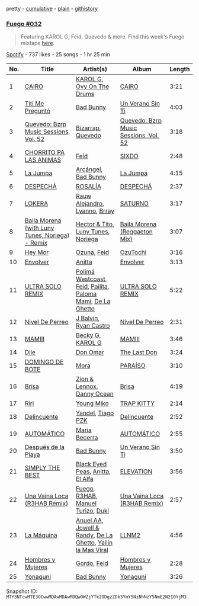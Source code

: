 pretty - [cumulative](/playlists/cumulative/37i9dQZF1DX5MdZmcbe8Cd.md) - [plain](/playlists/plain/37i9dQZF1DX5MdZmcbe8Cd) - [githistory](https://github.githistory.xyz/mackorone/spotify-playlist-archive/blob/main/playlists/plain/37i9dQZF1DX5MdZmcbe8Cd)

### [Fuego \#032](https://open.spotify.com/playlist/37i9dQZF1DX5MdZmcbe8Cd)

> Featuring KAROL G, Feid, Quevedo & more\. Find this week's Fuego mixtape <a href="https://open.spotify.com/playlist/37i9dQZF1DX8sljIJzI0oo?si=aa97e696f74241eb">here</a>.

[Spotify](https://open.spotify.com/user/spotify) - 737 likes - 25 songs - 1 hr 25 min

| No. | Title | Artist(s) | Album | Length |
|---|---|---|---|---|
| 1 | [CAIRO](https://open.spotify.com/track/6WbAhuwE6fCOriBu5786X1) | [KAROL G](https://open.spotify.com/artist/790FomKkXshlbRYZFtlgla), [Ovy On The Drums](https://open.spotify.com/artist/3m5qlPf2OkihLz3dRYnkPA) | [CAIRO](https://open.spotify.com/album/1yzsYuo0fqKWvYimSWL5RA) | 3:21 |
| 2 | [Tití Me Preguntó](https://open.spotify.com/track/1IHWl5LamUGEuP4ozKQSXZ) | [Bad Bunny](https://open.spotify.com/artist/4q3ewBCX7sLwd24euuV69X) | [Un Verano Sin Ti](https://open.spotify.com/album/3RQQmkQEvNCY4prGKE6oc5) | 4:03 |
| 3 | [Quevedo: Bzrp Music Sessions, Vol\. 52](https://open.spotify.com/track/2tTmW7RDtMQtBk7m2rYeSw) | [Bizarrap](https://open.spotify.com/artist/716NhGYqD1jl2wI1Qkgq36), [Quevedo](https://open.spotify.com/artist/52iwsT98xCoGgiGntTiR7K) | [Quevedo: Bzrp Music Sessions, Vol\. 52](https://open.spotify.com/album/4PNqWiJAfjj32hVvlchV5u) | 3:18 |
| 4 | [CHORRITO PA LAS ANIMAS](https://open.spotify.com/track/0CYTGMBYkwUxrj1MWDLrC5) | [Feid](https://open.spotify.com/artist/2LRoIwlKmHjgvigdNGBHNo) | [SIXDO](https://open.spotify.com/album/31L7J7AO993tSBxAunoeoa) | 2:48 |
| 5 | [La Jumpa](https://open.spotify.com/track/5MxFWjuqQIsbNWbMdMdbli) | [Arcángel](https://open.spotify.com/artist/4SsVbpTthjScTS7U2hmr1X), [Bad Bunny](https://open.spotify.com/artist/4q3ewBCX7sLwd24euuV69X) | [La Jumpa](https://open.spotify.com/album/6LOhj1aK7vkGHJXtKU16PN) | 4:15 |
| 6 | [DESPECHÁ](https://open.spotify.com/track/5ildQOEKmJuWGl2vRkFdYc) | [ROSALÍA](https://open.spotify.com/artist/7ltDVBr6mKbRvohxheJ9h1) | [DESPECHÁ](https://open.spotify.com/album/5omNd3Mkij9C3ZeW19rRmv) | 2:37 |
| 7 | [LOKERA](https://open.spotify.com/track/1aUq8rjW1EwkAkMri4VfJy) | [Rauw Alejandro](https://open.spotify.com/artist/1mcTU81TzQhprhouKaTkpq), [Lyanno](https://open.spotify.com/artist/1Ts9of7VPZElwPQnqnDSfW), [Brray](https://open.spotify.com/artist/1GKIlPFdcewHtpDVCQ8zmJ) | [SATURNO](https://open.spotify.com/album/5AcRssiG0Zqu3lqYW7hMoM) | 3:17 |
| 8 | [Baila Morena \(with Luny Tunes, Noriega\) \- Remix](https://open.spotify.com/track/4qbi9JDziBh3cxi9SFUbeu) | [Hector & Tito](https://open.spotify.com/artist/5aB4SpKYteOJ8pAleoKkg7), [Luny Tunes](https://open.spotify.com/artist/5pZE9tgrhmIGWAsJZ7YxNK), [Noriega](https://open.spotify.com/artist/3P4VNQLuN1qQQnL8rMaIkL) | [Baila Morena \(Reggaeton Mix\)](https://open.spotify.com/album/106R30c82nUmpln49yR9zs) | 3:07 |
| 9 | [Hey Mor](https://open.spotify.com/track/1zsPaEkglFvxjAhrM8yhpr) | [Ozuna](https://open.spotify.com/artist/1i8SpTcr7yvPOmcqrbnVXY), [Feid](https://open.spotify.com/artist/2LRoIwlKmHjgvigdNGBHNo) | [OzuTochi](https://open.spotify.com/album/1kjfMVBNhsDeRyAu9zbLfF) | 3:16 |
| 10 | [Envolver](https://open.spotify.com/track/3IAfUEeaXRX9s9UdKOJrFI) | [Anitta](https://open.spotify.com/artist/7FNnA9vBm6EKceENgCGRMb) | [Envolver](https://open.spotify.com/album/6UsualeqgzPnb8cfaQ5nL7) | 3:13 |
| 11 | [ULTRA SOLO REMIX](https://open.spotify.com/track/6wtZPYBIXUvCpXwVjMCJBf) | [Polimá Westcoast](https://open.spotify.com/artist/768O5GliF0bqscyghggrbE), [Feid](https://open.spotify.com/artist/2LRoIwlKmHjgvigdNGBHNo), [Pailita](https://open.spotify.com/artist/4yxLYO2imECxGYTTV7RQKb), [Paloma Mami](https://open.spotify.com/artist/7rOlQwf8OuFLFQp4aydjBt), [De La Ghetto](https://open.spotify.com/artist/3EiLUeyEcA6fbRPSHkG5kb) | [ULTRA SOLO REMIX](https://open.spotify.com/album/7JsxzI8o2TI71jHBOIsgqm) | 5:22 |
| 12 | [Nivel De Perreo](https://open.spotify.com/track/0nDGgXV5oI8TdAmWjUx65l) | [J Balvin](https://open.spotify.com/artist/1vyhD5VmyZ7KMfW5gqLgo5), [Ryan Castro](https://open.spotify.com/artist/7j6DKwmjbxvpQO8h914uEz) | [Nivel De Perreo](https://open.spotify.com/album/6uDeoe39q6zh4vNScJTTgr) | 2:31 |
| 13 | [MAMIII](https://open.spotify.com/track/1ri9ZUkBJVFUdgwzCnfcYs) | [Becky G](https://open.spotify.com/artist/4obzFoKoKRHIphyHzJ35G3), [KAROL G](https://open.spotify.com/artist/790FomKkXshlbRYZFtlgla) | [MAMIII](https://open.spotify.com/album/6GHUywBU0u92lg0Dhrt40R) | 3:46 |
| 14 | [Dile](https://open.spotify.com/track/69Ej1xrGjOcHvIMtMKxK0G) | [Don Omar](https://open.spotify.com/artist/33ScadVnbm2X8kkUqOkC6Z) | [The Last Don](https://open.spotify.com/album/4vOvr0tdZWoIGjnHe9jLqz) | 3:24 |
| 15 | [DOMINGO DE BOTE](https://open.spotify.com/track/0rvbMTIWwMZaMC9UnubDPb) | [Mora](https://open.spotify.com/artist/0Q8NcsJwoCbZOHHW63su5S) | [PARAÍSO](https://open.spotify.com/album/7b3PrkHcWx17AQwlI2M1Uc) | 3:10 |
| 16 | [Brisa](https://open.spotify.com/track/5xhFO6kaUjGcSezSp5hIhG) | [Zion & Lennox](https://open.spotify.com/artist/21451j1KhjAiaYKflxBjr1), [Danny Ocean](https://open.spotify.com/artist/5H1nN1SzW0qNeUEZvuXjAj) | [Brisa](https://open.spotify.com/album/4ZYTZPdMVeOcEaKRhRKFbE) | 4:19 |
| 17 | [Riri](https://open.spotify.com/track/13FHy6nHjXHbzHj1dZFB1G) | [Young Miko](https://open.spotify.com/artist/3qsKSpcV3ncke3hw52JSMB) | [TRAP KITTY](https://open.spotify.com/album/6Pd4PYQpNXE7z3Scyfv0AV) | 2:14 |
| 18 | [Delincuente](https://open.spotify.com/track/16xxTZHVPcKi9R3hwY6k0y) | [Yandel](https://open.spotify.com/artist/0eHQ9o50hj6ZDNBt6Ys1sD), [Tiago PZK](https://open.spotify.com/artist/5Y3MV9DZ0d87NnVm56qSY1) | [Delincuente](https://open.spotify.com/album/10Abca73iOgyBWR0EsZoDU) | 2:52 |
| 19 | [AUTOMÁTICO](https://open.spotify.com/track/3Ne5uYDFzHEFYAPbaBMIck) | [Maria Becerra](https://open.spotify.com/artist/1DxLCyH42yaHKGK3cl5bvG) | [AUTOMÁTICO](https://open.spotify.com/album/5i8WdrKnzvMbujuJhkcFQn) | 2:55 |
| 20 | [Después de la Playa](https://open.spotify.com/track/1dm6z1fWB0cErMszU25dy2) | [Bad Bunny](https://open.spotify.com/artist/4q3ewBCX7sLwd24euuV69X) | [Un Verano Sin Ti](https://open.spotify.com/album/3RQQmkQEvNCY4prGKE6oc5) | 3:50 |
| 21 | [SIMPLY THE BEST](https://open.spotify.com/track/31rWRFlQyMpmF6hfN4vUFj) | [Black Eyed Peas](https://open.spotify.com/artist/1yxSLGMDHlW21z4YXirZDS), [Anitta](https://open.spotify.com/artist/7FNnA9vBm6EKceENgCGRMb), [El Alfa](https://open.spotify.com/artist/2oQX8QiMXOyuqbcZEFsZfm) | [ELEVATION](https://open.spotify.com/album/1mXYeysTByG8rC6YCFNwpn) | 3:56 |
| 22 | [Una Vaina Loca \(R3HAB Remix\)](https://open.spotify.com/track/65SZzxum2FuIUFIIVQH1g6) | [Fuego](https://open.spotify.com/artist/7wU2WGCJ8HxkekHHE2QLul), [R3HAB](https://open.spotify.com/artist/6cEuCEZu7PAE9ZSzLLc2oQ), [Manuel Turizo](https://open.spotify.com/artist/0tmwSHipWxN12fsoLcFU3B), [Duki](https://open.spotify.com/artist/1bAftSH8umNcGZ0uyV7LMg) | [Una Vaina Loca \(R3HAB Remix\)](https://open.spotify.com/album/789Tz3KmAjB9iYUkRw8myS) | 2:57 |
| 23 | [La Máquina](https://open.spotify.com/track/35ns1WEurw3MVlHJjHwNWQ) | [Anuel AA](https://open.spotify.com/artist/2R21vXR83lH98kGeO99Y66), [Jowell & Randy](https://open.spotify.com/artist/4IMAo2UQchVFyPH24PAjUs), [De La Ghetto](https://open.spotify.com/artist/3EiLUeyEcA6fbRPSHkG5kb), [Yailin la Mas Viral](https://open.spotify.com/artist/4ncaw2cfA3Wlly1tBD2eWt) | [LLNM2](https://open.spotify.com/album/6DJslQtfD7mGFGZpfiyrVf) | 4:56 |
| 24 | [Hombres y Mujeres](https://open.spotify.com/track/71L9EZo8OEaZINg75dBUSW) | [Gordo](https://open.spotify.com/artist/4Ge9GwmWnOQsohwPTrXyHc), [Feid](https://open.spotify.com/artist/2LRoIwlKmHjgvigdNGBHNo) | [Hombres y Mujeres](https://open.spotify.com/album/0xlWEENUvq7Tseg7mxMJuI) | 2:28 |
| 25 | [Yonaguni](https://open.spotify.com/track/2JPLbjOn0wPCngEot2STUS) | [Bad Bunny](https://open.spotify.com/artist/4q3ewBCX7sLwd24euuV69X) | [Yonaguni](https://open.spotify.com/album/6VSOIs13DaSG2IPilNviX5) | 3:26 |

Snapshot ID: `MTY3NTcwMTE3OCwwMDAwMDAwMDQwOWZjYTk2ODgzZDk3YmY5NzNhNzY5NmE2N2I0YjM3`
